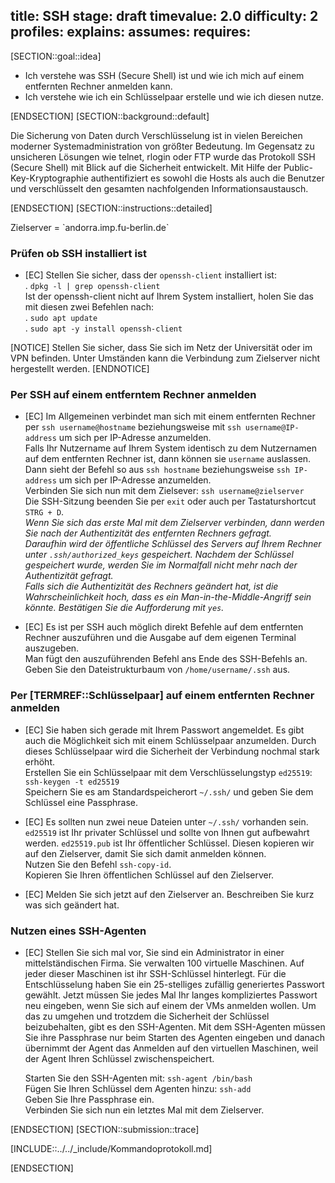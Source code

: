 title: SSH
stage: draft
timevalue: 2.0 
difficulty: 2
profiles:
explains:
assumes:
requires:
---
[SECTION::goal::idea]

 - Ich verstehe was SSH (Secure Shell) ist und wie ich mich auf einem entfernten Rechner anmelden kann.
 - Ich verstehe wie ich ein Schlüsselpaar erstelle und wie ich diesen nutze.

[ENDSECTION]
[SECTION::background::default]

Die Sicherung von Daten durch Verschlüsselung ist in vielen Bereichen moderner Systemadministration von größter Bedeutung. Im Gegensatz zu unsicheren Lösungen wie telnet, rlogin oder FTP wurde das Protokoll SSH (Secure Shell) mit Blick auf die Sicherheit entwickelt. Mit Hilfe der Public-Key-Kryptographie authentifiziert es sowohl die Hosts als auch die Benutzer und verschlüsselt den gesamten nachfolgenden Informationsaustausch.

[ENDSECTION]
[SECTION::instructions::detailed]

<replacement id='targetserver'>
Zielserver = `andorra.imp.fu-berlin.de`
</replacement>

### Prüfen ob SSH installiert ist

- [EC] Stellen Sie sicher, dass der `openssh-client` installiert ist:  
   . `dpkg -l | grep openssh-client`  
   Ist der openssh-client nicht auf Ihrem System installiert, holen Sie das mit diesen zwei Befehlen nach:  
   . `sudo apt update`  
   . `sudo apt -y install openssh-client`  

[NOTICE]
Stellen Sie sicher, dass Sie sich im Netz der Universität oder im VPN befinden. Unter Umständen kann die Verbindung zum Zielserver nicht hergestellt werden.
[ENDNOTICE]

### Per SSH auf einem entferntem Rechner anmelden

- [EC] Im Allgemeinen verbindet man sich mit einem entfernten Rechner per `ssh username@hostname` beziehungsweise mit `ssh username@IP-address` um sich per IP-Adresse anzumelden.  
   Falls Ihr Nutzername auf Ihrem System identisch zu dem Nutzernamen auf dem entfernten Rechner ist, dann können sie `username` auslassen.  
   Dann sieht der Befehl so aus `ssh hostname` beziehungsweise `ssh IP-address` um sich per IP-Adresse anzumelden.  
   Verbinden Sie sich nun mit dem Zielsever: `ssh username@zielserver`  
   Die SSH-Sitzung beenden Sie per `exit` oder auch per Tastaturshortcut `STRG + D`.  
   *Wenn Sie sich das erste Mal mit dem Zielserver verbinden, dann werden Sie nach der Authentizität des entfernten Rechners gefragt.*  
   *Daraufhin wird der öffentliche Schlüssel des Servers auf Ihrem Rechner unter `.ssh/authorized_keys` gespeichert. Nachdem der Schlüssel gespeichert wurde, werden Sie im Normalfall nicht mehr nach der Authentizität gefragt.*  
   *Falls sich die Authentizität des Rechners geändert hat, ist die Wahrscheinlichkeit hoch, dass es ein Man-in-the-Middle-Angriff sein könnte.*
   *Bestätigen Sie die Aufforderung mit `yes`.*

- [EC] Es ist per SSH auch möglich direkt Befehle auf dem entfernten Rechner auszuführen und die Ausgabe auf dem eigenen Terminal auszugeben.  
   Man fügt den auszuführenden Befehl ans Ende des SSH-Befehls an.  
   Geben Sie den Dateistrukturbaum von `/home/username/.ssh` aus.


### Per [TERMREF::Schlüsselpaar] auf einem entfernten Rechner anmelden

- [EC] Sie haben sich gerade mit Ihrem Passwort angemeldet. Es gibt auch die Möglichkeit sich mit einem Schlüsselpaar anzumelden. Durch dieses Schlüsselpaar wird die Sicherheit der Verbindung nochmal stark erhöht.  
   Erstellen Sie ein Schlüsselpaar mit dem Verschlüsselungstyp `ed25519`: `ssh-keygen -t ed25519`  
   Speichern Sie es am Standardspeicherort `~/.ssh/` und geben Sie dem Schlüssel eine Passphrase.

- [EC] Es sollten nun zwei neue Dateien unter `~/.ssh/` vorhanden sein. `ed25519` ist Ihr privater Schlüssel und sollte von Ihnen gut aufbewahrt werden. `ed25519.pub` ist Ihr öffentlicher Schlüssel. Diesen kopieren wir auf den Zielserver, damit Sie sich damit anmelden können.  
   Nutzen Sie den Befehl `ssh-copy-id`.  
   Kopieren Sie Ihren öffentlichen Schlüssel auf den Zielserver.

- [EC] Melden Sie sich jetzt auf den Zielserver an. Beschreiben Sie kurz was sich geändert hat.

### Nutzen eines SSH-Agenten

- [EC] Stellen Sie sich mal vor, Sie sind ein Administrator in einer mittelständischen Firma. Sie verwalten 100 virtuelle Maschinen. Auf jeder dieser Maschinen ist ihr SSH-Schlüssel hinterlegt. Für die Entschlüsselung haben Sie ein 25-stelliges zufällig generiertes Passwort gewählt. Jetzt müssen Sie jedes Mal Ihr langes kompliziertes Passwort neu eingeben, wenn Sie sich auf einem der VMs anmelden wollen. Um das zu umgehen und trotzdem die Sicherheit der Schlüssel beizubehalten, gibt es den SSH-Agenten. Mit dem SSH-Agenten müssen Sie ihre Passphrase nur beim Starten des Agenten eingeben und danach übernimmt der Agent das Anmelden auf den virtuellen Maschinen, weil der Agent Ihren Schlüssel zwischenspeichert.  
  
    Starten Sie den SSH-Agenten mit: `ssh-agent /bin/bash`  
    Fügen Sie Ihren Schlüssel dem Agenten hinzu: `ssh-add`  
    Geben Sie Ihre Passphrase ein.  
    Verbinden Sie sich nun ein letztes Mal mit dem Zielserver.  

[ENDSECTION]
[SECTION::submission::trace]

[INCLUDE::../../_include/Kommandoprotokoll.md]

[ENDSECTION]

